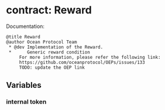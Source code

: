 
# contract: Reward

Documentation:
```
@title Reward
@author Ocean Protocol Team
 * @dev Implementation of the Reward.
 *      Generic reward condition
     For more information, please refer the following link:
     https://github.com/oceanprotocol/OEPs/issues/133
     TODO: update the OEP link 
```

## Variables

### internal token
